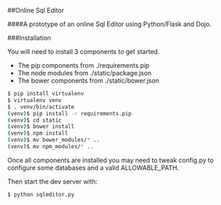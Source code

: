 ##Online Sql Editor

####A prototype of an online Sql Editor using Python/Flask and Dojo.

###Installation

You will need to install 3 components to get started.

* The pip components from ./requirements.pip
* The node modules from ./static/package.json
* The bower components from ./static/bower.json

```bash
$ pip install virtualenv
$ virtualenv venv
$ . venv/bin/activate
(venv)$ pip install -r requirements.pip
(venv)$ cd static
(venv)$ bower install
(venv)$ npm install
(venv)$ mv bower_modules/* ..
(venv)$ mv npm_modules/* ..
```

Once all components are installed you may need to tweak config.py
to configure some databases and a valid ALLOWABLE_PATH.

Then start the dev server with:

```bash
$ python sqleditor.py
```